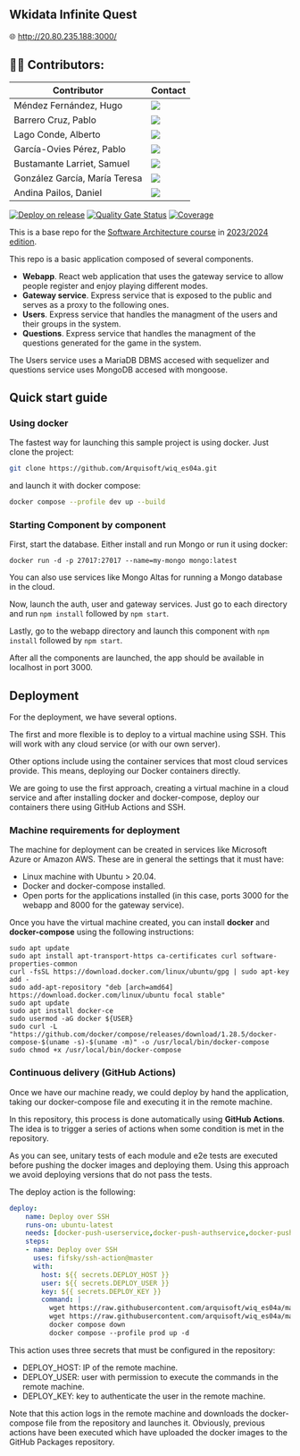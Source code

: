 ## Wkidata Infinite Quest
🌐 http://20.80.235.188:3000/
## 👨‍💻 Contributors:

| Contributor | Contact |
| ------------- | ------------- |
| Méndez Fernández, Hugo  | <a href="https://github.com/uo288543"><img src="https://img.shields.io/badge/uo288543-Hugo Méndez-red"></a>  |
| Barrero Cruz, Pablo   | <a href="https://github.com/PBC003"><img src="https://img.shields.io/badge/PBC003-Pablo Barrero-orange"></a>  |
| Lago Conde, Alberto  | <a href="https://github.com/uo288245"><img src="https://img.shields.io/badge/uo288245-Alberto Lago-yellow"></a>  |
| García-Ovies Pérez, Pablo  | <a href="https://github.com/PabloGOP"><img src="https://img.shields.io/badge/PabloGOP-Pablo García Ovies-green"></a>  |
| Bustamante Larriet, Samuel  | <a href="https://github.com/uo289689"><img src="https://img.shields.io/badge/uo289689-Samuel Bustamante-cyan"></a>  |
| González García, María Teresa  | <a href="https://github.com/uo288347"><img src="https://img.shields.io/badge/uo288347-María Teresa González-blue"></a>  |
| Andina Pailos, Daniel  | <a href="https://github.com/and1na"><img src="https://img.shields.io/badge/and1na-Daniel Andina-violet"></a>  |


[![Deploy on release](https://github.com/Arquisoft/wiq_es04a/actions/workflows/release.yml/badge.svg)](https://github.com/Arquisoft/wiq_es04a/actions/workflows/release.yml)
[![Quality Gate Status](https://sonarcloud.io/api/project_badges/measure?project=Arquisoft_wiq_es04a&metric=alert_status)](https://sonarcloud.io/summary/new_code?id=Arquisoft_wiq_es04a)
[![Coverage](https://sonarcloud.io/api/project_badges/measure?project=Arquisoft_wiq_es04a&metric=coverage)](https://sonarcloud.io/summary/new_code?id=Arquisoft_wiq_es04a)

This is a base repo for the [Software Architecture course](http://arquisoft.github.io/) in [2023/2024 edition](https://arquisoft.github.io/course2324.html). 

This repo is a basic application composed of several components.

- **Webapp**. React web application that uses the gateway service to allow people register and enjoy playing different modes.
- **Gateway service**. Express service that is exposed to the public and serves as a proxy to the following ones.
- **Users**. Express service that handles the managment of the users and their groups in the system.
- **Questions**. Express service that handles the managment of the questions generated for the game in the system.

The Users service uses a MariaDB DBMS accesed with sequelizer and questions service uses MongoDB accesed with mongoose.

## Quick start guide

### Using docker

The fastest way for launching this sample project is using docker. Just clone the project:

```sh
git clone https://github.com/Arquisoft/wiq_es04a.git
```

and launch it with docker compose:

```sh
docker compose --profile dev up --build
```

### Starting Component by component

First, start the database. Either install and run Mongo or run it using docker:

```docker run -d -p 27017:27017 --name=my-mongo mongo:latest```

You can also use services like Mongo Altas for running a Mongo database in the cloud.

Now, launch the auth, user and gateway services. Just go to each directory and run `npm install` followed by `npm start`.

Lastly, go to the webapp directory and launch this component with `npm install` followed by `npm start`.

After all the components are launched, the app should be available in localhost in port 3000.

## Deployment

For the deployment, we have several options. 

The first and more flexible is to deploy to a virtual machine using SSH. This will work with any cloud service (or with our own server). 

Other options include using the container services that most cloud services provide. This means, deploying our Docker containers directly. 

We are going to use the first approach, creating a virtual machine in a cloud service and after installing docker and docker-compose, deploy our containers there using GitHub Actions and SSH.

### Machine requirements for deployment

The machine for deployment can be created in services like Microsoft Azure or Amazon AWS. These are in general the settings that it must have:

- Linux machine with Ubuntu > 20.04.
- Docker and docker-compose installed.
- Open ports for the applications installed (in this case, ports 3000 for the webapp and 8000 for the gateway service).

Once you have the virtual machine created, you can install **docker** and **docker-compose** using the following instructions:

```ssh
sudo apt update
sudo apt install apt-transport-https ca-certificates curl software-properties-common
curl -fsSL https://download.docker.com/linux/ubuntu/gpg | sudo apt-key add -
sudo add-apt-repository "deb [arch=amd64] https://download.docker.com/linux/ubuntu focal stable"
sudo apt update
sudo apt install docker-ce
sudo usermod -aG docker ${USER}
sudo curl -L "https://github.com/docker/compose/releases/download/1.28.5/docker-compose-$(uname -s)-$(uname -m)" -o /usr/local/bin/docker-compose
sudo chmod +x /usr/local/bin/docker-compose
```

### Continuous delivery (GitHub Actions)

Once we have our machine ready, we could deploy by hand the application, taking our docker-compose file and executing it in the remote machine. 

In this repository, this process is done automatically using **GitHub Actions**. The idea is to trigger a series of actions when some condition is met in the repository. 

As you can see, unitary tests of each module and e2e tests are executed before pushing the docker images and deploying them. Using this approach we avoid deploying versions that do not pass the tests.

The deploy action is the following:

```yml
deploy:
    name: Deploy over SSH
    runs-on: ubuntu-latest
    needs: [docker-push-userservice,docker-push-authservice,docker-push-gatewayservice,docker-push-webapp]
    steps:
    - name: Deploy over SSH
      uses: fifsky/ssh-action@master
      with:
        host: ${{ secrets.DEPLOY_HOST }}
        user: ${{ secrets.DEPLOY_USER }}
        key: ${{ secrets.DEPLOY_KEY }}
        command: |
          wget https://raw.githubusercontent.com/arquisoft/wiq_es04a/master/docker-compose.yml -O docker-compose.yml
          wget https://raw.githubusercontent.com/arquisoft/wiq_es04a/master/.env -O .env
          docker compose down
          docker compose --profile prod up -d
```

This action uses three secrets that must be configured in the repository:
- DEPLOY_HOST: IP of the remote machine.
- DEPLOY_USER: user with permission to execute the commands in the remote machine.
- DEPLOY_KEY: key to authenticate the user in the remote machine.

Note that this action logs in the remote machine and downloads the docker-compose file from the repository and launches it. Obviously, previous actions have been executed which have uploaded the docker images to the GitHub Packages repository.
